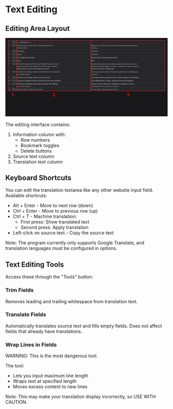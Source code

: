 # Text Editing

## Editing Area Layout

![Editing area layout](assets/editing-area-layout.png)

The editing interface contains:

1.  Information column with:
    - Row numbers
    - Bookmark toggles
    - Delete buttons
2.  Source text column
3.  Translation text column

## Keyboard Shortcuts

You can edit the translation textarea like any other website input field. Available shortcuts:

- Alt + Enter - Move to next row (down)
- Ctrl + Enter - Move to previous row (up)
- Ctrl + T - Machine translation:
    - First press: Show translated text
    - Second press: Apply translation
- Left-click on source text - Copy the source text

Note: The program currently only supports Google Translate, and translation languages must be configured in options.

## Text Editing Tools

Access these through the "Tools" button:

### Trim Fields

Removes leading and trailing whitespace from translation text.

### Translate Fields

Automatically translates source text and fills empty fields. Does not affect fields that already have translations.

### Wrap Lines in Fields

WARNING: This is the most dangerous tool.

The tool:

- Lets you input maximum line length
- Wraps text at specified length
- Moves excess content to new lines

Note: This may make your translation display incorrectly, so USE WITH CAUTION.
